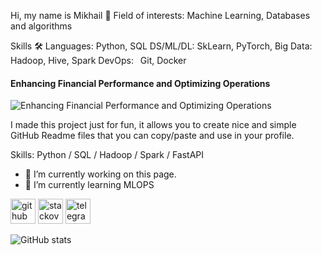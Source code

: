 Hi, my name is Mikhail 👋
Field of interests: Machine Learning, Databases and algorithms

Skills 🛠️
Languages:  Python, SQL
DS/ML/DL:   SkLearn, PyTorch, 
Big Data:     Hadoop, Hive, Spark
DevOps:       Git, Docker

#### Enhancing Financial Performance and Optimizing Operations
![Enhancing Financial Performance and Optimizing Operations](https://arturssmirnovs.github.io/github-profile-readme-generator/images/banner.png)

I made this project just for fun, it allows you to create nice and simple GitHub Readme files that you can copy/paste and use in your profile.

Skills: Python / SQL / Hadoop / Spark / FastAPI

- 🔭 I’m currently working on this page. 
- 🌱 I’m currently learning MLOPS 


[<img src='https://cdn.jsdelivr.net/npm/simple-icons@3.0.1/icons/github.svg' alt='github' height='40'>](https://github.com/MikhailPotter)  [<img src='https://cdn.jsdelivr.net/npm/simple-icons@3.0.1/icons/stackoverflow.svg' alt='stackoverflow' height='40'>](https://stackoverflow.com/users/23029075)  [<img src='https://cdn.jsdelivr.net/npm/simple-icons@3.0.1/icons/telegram.svg' alt='telegram' height='40'>](@calc_of_mind)  

![GitHub stats](https://github-readme-stats.vercel.app/api?username=MikhailPotter&show_icons=true)  



